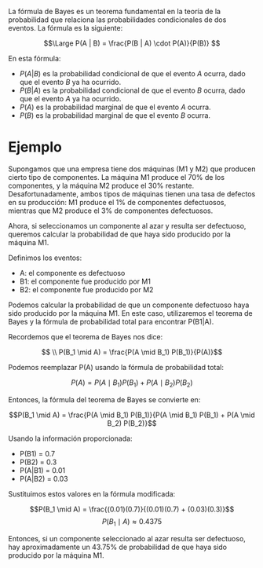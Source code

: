 La fórmula de Bayes es un teorema fundamental en la teoría de la probabilidad que relaciona las probabilidades condicionales de dos eventos. La fórmula es la siguiente:

$$\Large
P(A | B) = \frac{P(B | A) \cdot P(A)}{P(B)}
$$

En esta fórmula:

-   $P(A | B)$ es la probabilidad condicional de que el evento $A$ ocurra, dado que el evento $B$ ya ha ocurrido.
-   $P(B | A)$ es la probabilidad condicional de que el evento $B$ ocurra, dado que el evento $A$ ya ha ocurrido.
-   $P(A)$ es la probabilidad marginal de que el evento $A$ ocurra.
-   $P(B)$ es la probabilidad marginal de que el evento $B$ ocurra.


# Ejemplo 

Supongamos que una empresa tiene dos máquinas (M1 y M2) que producen cierto tipo de componentes. La máquina M1 produce el 70% de los componentes, y la máquina M2 produce el 30% restante. Desafortunadamente, ambos tipos de máquinas tienen una tasa de defectos en su producción: M1 produce el 1% de componentes defectuosos, mientras que M2 produce el 3% de componentes defectuosos.

Ahora, si seleccionamos un componente al azar y resulta ser defectuoso, queremos calcular la probabilidad de que haya sido producido por la máquina M1.

Definimos los eventos:

-   A: el componente es defectuoso
-   B1: el componente fue producido por M1
-   B2: el componente fue producido por M2

Podemos calcular la probabilidad de que un componente defectuoso haya sido producido por la máquina M1. En este caso, utilizaremos el teorema de Bayes y la fórmula de probabilidad total para encontrar P(B1|A).

Recordemos que el teorema de Bayes nos dice:

$$
\\ P(B_1 \mid A) = \frac{P(A \mid B_1) P(B_1)}{P(A)}$$

Podemos reemplazar P(A) usando la fórmula de probabilidad total:

$$P(A) = P(A \mid B_1) P(B_1) + P(A \mid B_2) P(B_2)$$

Entonces, la fórmula del teorema de Bayes se convierte en:

$$P(B_1 \mid A) = \frac{P(A \mid B_1) P(B_1)}{P(A \mid B_1) P(B_1) + P(A \mid B_2) P(B_2)}$$

Usando la información proporcionada:

-   P(B1) = 0.7
-   P(B2) = 0.3
-   P(A|B1) = 0.01
-   P(A|B2) = 0.03


Sustituimos estos valores en la fórmula modificada:

$$P(B_1 \mid A) = \frac{(0.01)(0.7)}{(0.01)(0.7) + (0.03)(0.3)}$$
$$P(B_1 \mid A) \approx 0.4375$$

Entonces, si un componente seleccionado al azar resulta ser defectuoso, hay aproximadamente un 43.75% de probabilidad de que haya sido producido por la máquina M1.